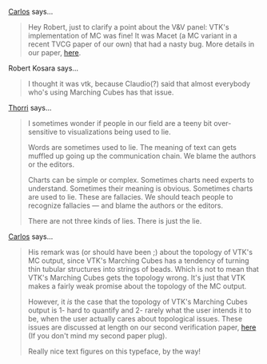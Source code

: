<a href="http://cscheid.net" rel="nofollow noopener" target="_blank">Carlos</a> says…
>	Hey Robert, just to clarify a point about the V&V panel: VTK's implementation of MC was fine! It was Macet (a MC variant in a recent TVCG paper of our own) that had a nasty bug. More details in our paper, <a href="http://cscheid.net/papers/verifiable_visualization_for_isosurface_extraction">here</a>.

Robert Kosara says…
>	I thought it was vtk, because Claudio(?) said that almost everybody who's using Marching Cubes has that issue.

<a href="http://www.datamarket.com" rel="nofollow noopener" target="_blank">Thorri</a> says…
>	I sometimes wonder if people in our field are a teeny bit over-sensitive to visualizations being used to lie.
>	
>	Words are sometimes used to lie. The meaning of text can gets muffled up going up the communication chain. We blame the authors or the editors.
>	
>	Charts can be simple or complex. Sometimes charts need experts to understand.  Sometimes their meaning is obvious. Sometimes charts are used to lie. These are fallacies. We should teach people to recognize fallacies — and blame the authors or the editors.
>	
>	There are not three kinds of lies. There is just the lie.

<a href="http://cscheid.net" rel="nofollow noopener" target="_blank">Carlos</a> says…
>	His remark was (or should have been ;) about the topology of VTK's MC output, since VTK's Marching Cubes has a tendency of turning thin tubular structures into strings of beads. Which is not to mean that VTK's Marching Cubes gets the topology wrong. It's just that VTK makes a fairly weak promise about the topology of the MC output.
>	
>	However, it _is_ the case that the topology of VTK's Marching Cubes output is 1- hard to quantify and 2- rarely what the user intends it to be, when the user actually cares about topological issues. These issues are discussed at length on our second verification paper, <a href="http://cscheid.net/papers/topology_verification_for_isosurface_extraction">here</a> (If you don't mind my second paper plug).
>	
>	Really nice text figures on this typeface, by the way!
